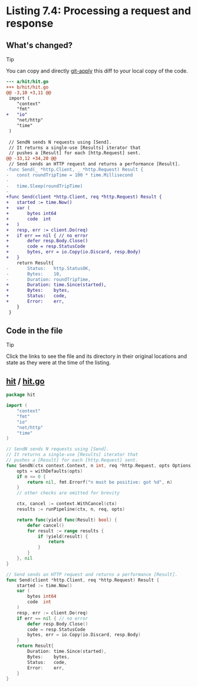 # Listing 7.4: Processing a request and response

## What's changed?

> [!TIP]
> You can copy and directly [git-apply](https://tldr.inbrowser.app/pages/common/git-apply) this diff to your local copy of the code.

```diff
--- a/hit/hit.go
+++ b/hit/hit.go
@@ -3,10 +3,11 @@
 import (
 	"context"
 	"fmt"
+	"io"
 	"net/http"
 	"time"
 )
 
 // SendN sends N requests using [Send].
 // It returns a single-use [Results] iterator that
 // pushes a [Result] for each [http.Request] sent.
@@ -33,12 +34,20 @@
 // Send sends an HTTP request and returns a performance [Result].
-func Send(_ *http.Client, _ *http.Request) Result {
-	const roundTripTime = 100 * time.Millisecond
-
-	time.Sleep(roundTripTime)
-
+func Send(client *http.Client, req *http.Request) Result {
+	started := time.Now()
+	var (
+		bytes int64
+		code  int
+	)
+	resp, err := client.Do(req)
+	if err == nil { // no error
+		defer resp.Body.Close()
+		code = resp.StatusCode
+		bytes, err = io.Copy(io.Discard, resp.Body)
+	}
 	return Result{
-		Status:   http.StatusOK,
-		Bytes:    10,
-		Duration: roundTripTime,
+		Duration: time.Since(started),
+		Bytes:    bytes,
+		Status:   code,
+		Error:    err,
 	}
 }

```
## Code in the file

> [!TIP]
> Click the links to see the file and its directory in their original locations and state as they were at the time of the listing.

## [hit](https://github.com/inancgumus/gobyexample/blob/7e08b584e5f326c460aed5fb679dc17ea3688797/hit) / [hit.go](https://github.com/inancgumus/gobyexample/blob/7e08b584e5f326c460aed5fb679dc17ea3688797/hit/hit.go)

```go
package hit

import (
	"context"
	"fmt"
	"io"
	"net/http"
	"time"
)

// SendN sends N requests using [Send].
// It returns a single-use [Results] iterator that
// pushes a [Result] for each [http.Request] sent.
func SendN(ctx context.Context, n int, req *http.Request, opts Options) (Results, error) {
	opts = withDefaults(opts)
	if n <= 0 {
		return nil, fmt.Errorf("n must be positive: got %d", n)
	}
	// other checks are omitted for brevity

	ctx, cancel := context.WithCancel(ctx)
	results := runPipeline(ctx, n, req, opts)

	return func(yield func(Result) bool) {
		defer cancel()
		for result := range results {
			if !yield(result) {
				return
			}
		}
	}, nil
}

// Send sends an HTTP request and returns a performance [Result].
func Send(client *http.Client, req *http.Request) Result {
	started := time.Now()
	var (
		bytes int64
		code  int
	)
	resp, err := client.Do(req)
	if err == nil { // no error
		defer resp.Body.Close()
		code = resp.StatusCode
		bytes, err = io.Copy(io.Discard, resp.Body)
	}
	return Result{
		Duration: time.Since(started),
		Bytes:    bytes,
		Status:   code,
		Error:    err,
	}
}
```

